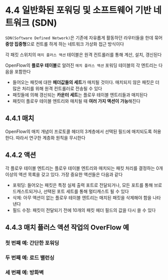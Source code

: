 # 4.4 일반화된 포워딩 및 소프트웨어 기반 네트워크 (SDN)
`SDN(Software Defined Network)`은 기존에 자유롭게 활동하던 라우터들을 한데 묶어 **중앙 집중형**으로 컨트롤 하게 하는 네트워크 가상화 접근 방식이다

각 패킷 스위치의 `매치 플러스 액션` 테이블은 원격 컨트롤러를 통해 계산, 설치, 갱신된다

OpenFlow의 **플로우 테이블**로 알려진 `매치 플러스 액션` 포워딩 테이블의 각 엔트리는 다음을 포함한다
- 들어오는 패킷에 대한 **헤더값들의 세트**가 매치될 것이다. 매치되지 않은 패킷은 더 많은 처리를 위해 원격 컨트롤러로 전송될 수 있다
- 패킷들에 의해 갱신되는 **카운터 세트**는 플로우 테이블 엔트리들과 매치된다
- 패킷이 플로우 테이블 엔트리와 매치될 때 **여러 가지 액션이 가능**해진다

## 4.4.1 매치
OpenFlow의 매치 개념이 프로토콜 헤더의 3계층에서 선택된 필드에 매치되도록 허용한다.
따라서 연구한 계층화 원칙을 무시한다

## 4.4.2 액션
각 플로우 테이블 엔트리는 플로우 테이블 엔트리와 매치되는 패킷 처리를 결정하는 0개 이상의 액션 목록을 갖고 있다. 가장 중요한 액션들은 다음과 같다

- 포워딩: 들어오는 패킷은 특정 실제 출력 포트로 전달되거나, 모든 포트를 통해 브로드캐스트되거나, 선택된 포트 세트를 통해 멀티캐스트 될 수 있다
- 삭제: 아무 액션이 없는 플로우 테이블 엔트리는 매치된 패킷을 삭제해야 함을 나타낸다
- 필드 수정: 패킷이 전달되기 전에 10개의 패킷 헤더 필드의 값을 다시 쓸 수 있다

## 4.4.3 매치 플러스 액션 작업의 OverFlow 예

### 첫 번째 예: 간단한 포워딩

### 두 번째 예: 로드 밸런싱

### 세 번째 예: 방화벽
